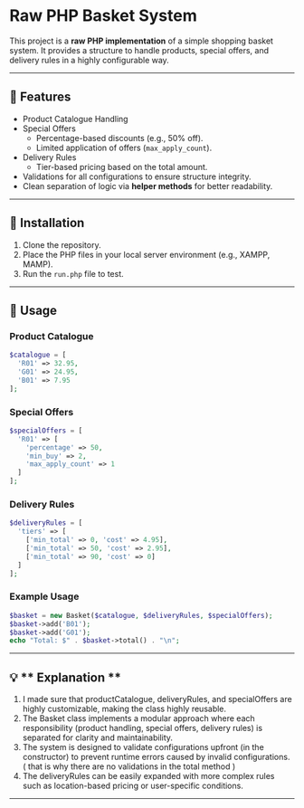 # Raw PHP Basket System

This project is a **raw PHP implementation** of a simple shopping basket system. It provides a structure to handle products, special offers, and delivery rules in a highly configurable way.

---

## 🚀 **Features**
- Product Catalogue Handling
- Special Offers
  - Percentage-based discounts (e.g., 50% off).
  - Limited application of offers (`max_apply_count`).
- Delivery Rules
  - Tier-based pricing based on the total amount.
- Validations for all configurations to ensure structure integrity.
- Clean separation of logic via **helper methods** for better readability.

---

## 🔨 **Installation**
1. Clone the repository.
2. Place the PHP files in your local server environment (e.g., XAMPP, MAMP).
3. Run the `run.php` file to test.

---

## 📜 **Usage**

### **Product Catalogue**
```php
$catalogue = [
  'R01' => 32.95,
  'G01' => 24.95,
  'B01' => 7.95
];
```

### **Special Offers**
```php
$specialOffers = [
  'R01' => [
    'percentage' => 50,
    'min_buy' => 2,
    'max_apply_count' => 1
  ]
];
```

### **Delivery Rules**
```php
$deliveryRules = [
  'tiers' => [
    ['min_total' => 0, 'cost' => 4.95],
    ['min_total' => 50, 'cost' => 2.95],
    ['min_total' => 90, 'cost' => 0]
  ]
];
```

### **Example Usage**
```php
$basket = new Basket($catalogue, $deliveryRules, $specialOffers);
$basket->add('B01');
$basket->add('G01');
echo "Total: $" . $basket->total() . "\n";
```

---

## 💡 ** Explanation **

1. I made sure that productCatalogue, deliveryRules, and specialOffers are highly customizable, making the class highly reusable.
2. The Basket class implements a modular approach where each responsibility (product handling, special offers, delivery rules) is separated for clarity and maintainability.
3. The system is designed to validate configurations upfront (in the constructor) to prevent runtime errors caused by invalid configurations. ( that is why there are no validations in the total method )
4. The deliveryRules can be easily expanded with more complex rules such as location-based pricing or user-specific conditions.

---